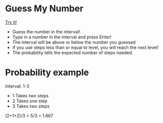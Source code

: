 # Guess My Number

[Try it!](https://christernilsson.github.io/Lab/2019/065-GuessMyNumberInterval)

* Guess the number in the interval!
* Type in a number in the interval and press Enter!
* The interval will be above or below the number you guessed
* If you use steps less than or equal to level, you will reach the next level!
* The probability tells the expected number of steps needed.

# Probability example

Interval: 1-3

* 1 Takes two steps
* 2 Takes one step
* 3 Takes two steps

(2+1+2)/3 = 5/3 = 1.667
